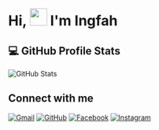 <h1>Hi, <img src="https://media.giphy.com/media/hvRJCLFzcasrR4ia7z/giphy.gif" width="35">  I'm Ingfah</h1>
  
## 💻 GitHub Profile Stats

![GitHub Stats](https://github-readme-stats.vercel.app/api?username=OX-TOPIS&theme=radical&show_icons=true&text_color=ffffff)
  
## Connect with me
<a href="mailto:anthicha234@gmail.com"><img img src="https://img.shields.io/badge/gmail-%23EA4335.svg?style=plastic&logo=gmail&logoColor=white" alt="Gmail"/></a>
<a href="https://github.com/OX-TOPIS"><img src="https://img.shields.io/badge/github-%23181717.svg?style=plastic&logo=github&logoColor=white" alt="GitHub"/></a>
<a href="https://www.facebook.com/profile.php?id=100010088147032"><img src="https://img.shields.io/badge/facebook-%231877F2.svg?style=plastic&logo=facebook&logoColor=white" alt="Facebook"/></a>
<a href="https://www.instagram.com/ingfahbbi/"><img src="https://img.shields.io/badge/instagram-%23E4405F.svg?style=plastic&logo=instagram&logoColor=white" alt="Instagram"/></a>
